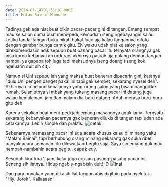 ```yaml
---
date: 2014-01-14T01:35:18.000Z
title: Malam Bainai Wannabe
---
```



Tadinya gak ada niat buat bikin pacar-pacar gini di tangan. Emang sempat mau ke salon cuma buat meni-pedi, kemudian iseng ngebayangin kalau ketika tanda-tangan buku nikah bakal lucu aja kalau tangannya difoto dengan gambar bunga cantik gitu. Eh waktu udah niat ke salon yang direkomendasiin adik sepupu buat pasang pacar itu ternyata orangnya gak bisa karna kebanyakan orderan, akhirnya pasrah aja pulang dengan tangan hampa, ya gapapa toh juga tadi maksudnya iseng doang (iseng kok ngeluarin duit sih cit). 

Namun si Uni sepupu lah yang maksa buat beneran dipacarin gini, katanya "dulu Uni pengen banget pakai ini tapi gak sempet, sekarang nyesel deh". Akhirnya dia nelpon kenalannya yang orang salon yang bisa dipanggil ke rumah. Selanjutnya si mbak yang tukang masang pacar ini datang juga walau kemalaman. jam 9an malam dia baru datang. Aduh merasa buru-buru gitu deh.

Karena sekalian buat meni-pedi jadi emang masangnya agak lama. Ternyata sekarang kebanyakan pacarnya gak beneran dilukis di tangan tapi udah ada cetakannya. Lebih simple dan praktis. 
![cetak](/img/uploads/IMG_20140102_231444_406.jpg)

Sebenarnya memasang pacar ini ada acara khusus kalau di minang yaitu "Malam Bainai", tapi berhubung orang minang sekarang gak suka ribet, banyak acara semacam itu dilewatkan begitu saja. Saya sih emang gak mau nembah-nambahin acara begitu, capek euy. 

Sesudah kira-kira 2 jam, kelar juga urusan pasang-pasang pacar ini. Seneng sih liatnya. Hidup ngabis-ngabisin duit! :D
![inai](/img/uploads/IMG_20140102_233953_172.jpg)

Dan para ponakan yang dikasih liat tangan abis digituin pada nyeletuk "Hiy..Jorok". Kaliaaaan!